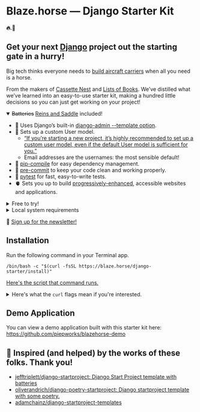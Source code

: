 # Blaze.horse — Django Starter Kit

**🔥.🐴**

## Get your next [Django](https://www.djangoproject.com/start/overview/) project out the starting gate in a hurry!

Big tech thinks everyone needs to [build aircraft carriers](https://youtu.be/KrPsyr8Ig6M?t=841) when all you need is a horse.

From the makers of [Cassette Nest](https://cassettenest.com) and [Lists of Books](https://listsofbooks.com). We’ve distilled what we’ve learned into an easy-to-use starter kit, making a hundred little decisions so you can just get working on your project!

<details open>
  <summary><del>Batteries</del> <u>Reins and Saddle</u> included!</summary>
  <ul>
    <li>🐍 Uses Django’s built-in <a href="https://docs.djangoproject.com/en/stable/ref/django-admin/#cmdoption-startapp-template">django-admin --template option</a>.</li>
    <li>
      🫥 Sets up a custom User model.
      <ul>
        <li><a href="https://docs.djangoproject.com/en/stable/topics/auth/customizing/#using-a-custom-user-model-when-starting-a-project">“If you’re starting a new project, it’s highly recommended to set up a custom user model, even if the default User model is sufficient for you.”</a></li>
        <li>Email addresses are the usernames: the most sensible default!</li>
      </ul>
    </li>
    <li>🎁 <a href="https://pypi.org/project/pip-tools/">pip-compile</a> for easy dependency management.</li>
    <li>📐 <a href="https://pre-commit.com">pre-commit</a> to keep your code clean and working properly.</li>
    <li>🧪 <a href="https://pytest-django.readthedocs.io/en/latest/">pytest</a> for fast, easy-to-write tests.</li>
    <li>🫀 Sets you up to build <a href="https://developer.mozilla.org/en-US/docs/Glossary/Progressive_Enhancement">progressively-enhanced</a>, accessible websites and applications.</li>
  </ul>
</details>

<details>
  <summary>Free to try!</summary>
  <p>Only pay when you’re ready to launch your project! We want to make sure you get exactly what you need before money changes hands.</p>
</details>

<details>
  <summary>Local system requirements</summary>
  <ul>
    <li><a href="https://www.apple.com/macos/">macOS</a></li>
    <li><a href="https://brew.sh">Homebrew</a></li>
    <li><a href="https://www.python.org/downloads/">Python version 3</a></li>
    <li><a href="https://github.com/nvm-sh/nvm">Node Version Manager</a></li>
  </ul>
</details>

💌 [Sign up for the newsletter!](https://buttondown.email/blaze.horse/)

## Installation

Run the following command in your Terminal app.

```shell
/bin/bash -c "$(curl -fsSL https://blaze.horse/django-starter/install)"
```

[Here's the script that command runs.](https://github.com/piepworks/django-starter/blob/main/dev/setup.sh)

<details>
  <summary>Here's what the <code>curl</code> flags mean if you're interested.</summary>
  <ul>
    <li><code>-f</code> = "Fail fast with no output at all on server errors."</li>
    <li><code>-s</code> = "Silent or quiet mode."</li>
    <li><code>-S</code> = "When used with -s, --silent, it makes curl show an error message if it fails."</li>
    <li><code>-L</code> = "If the server reports that the requested page has moved to a different location (indicated with a Location: header and a 3XX response code), this option will make curl redo the request on the new place."</li>
  </ul>
</details>

## Demo Application

You can view a demo application built with this starter kit here: https://github.com/piepworks/blazehorse-demo

## 🤩 Inspired (and helped) by the works of these folks. Thank you!

- [jefftriplett/django-startproject: Django Start Project template with batteries](https://github.com/jefftriplett/django-startproject)
- [oliverandrich/django-poetry-startproject: Django startproject template with some poetry.](https://github.com/oliverandrich/django-poetry-startproject)
- [adamchainz/django-startproject-templates](https://github.com/adamchainz/django-startproject-templates)

